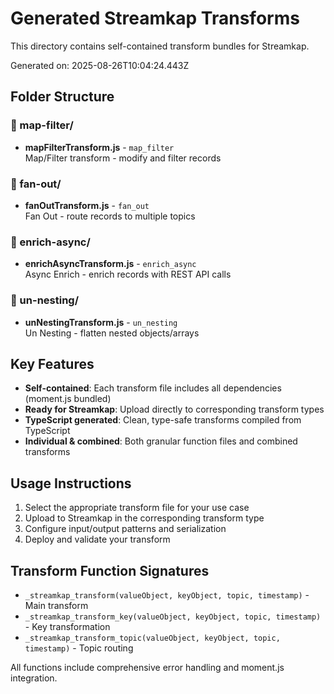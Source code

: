 # Generated Streamkap Transforms

This directory contains self-contained transform bundles for Streamkap.

Generated on: 2025-08-26T10:04:24.443Z

## Folder Structure

### 📁 map-filter/

- **mapFilterTransform.js** - `map_filter`  
  Map/Filter transform - modify and filter records

### 📁 fan-out/

- **fanOutTransform.js** - `fan_out`  
  Fan Out - route records to multiple topics

### 📁 enrich-async/

- **enrichAsyncTransform.js** - `enrich_async`  
  Async Enrich - enrich records with REST API calls

### 📁 un-nesting/

- **unNestingTransform.js** - `un_nesting`  
  Un Nesting - flatten nested objects/arrays

## Key Features

- **Self-contained**: Each transform file includes all dependencies (moment.js bundled)
- **Ready for Streamkap**: Upload directly to corresponding transform types
- **TypeScript generated**: Clean, type-safe transforms compiled from TypeScript
- **Individual & combined**: Both granular function files and combined transforms

## Usage Instructions

1. Select the appropriate transform file for your use case
2. Upload to Streamkap in the corresponding transform type
3. Configure input/output patterns and serialization
4. Deploy and validate your transform

## Transform Function Signatures

- `_streamkap_transform(valueObject, keyObject, topic, timestamp)` - Main transform
- `_streamkap_transform_key(valueObject, keyObject, topic, timestamp)` - Key transformation
- `_streamkap_transform_topic(valueObject, keyObject, topic, timestamp)` - Topic routing

All functions include comprehensive error handling and moment.js integration.
